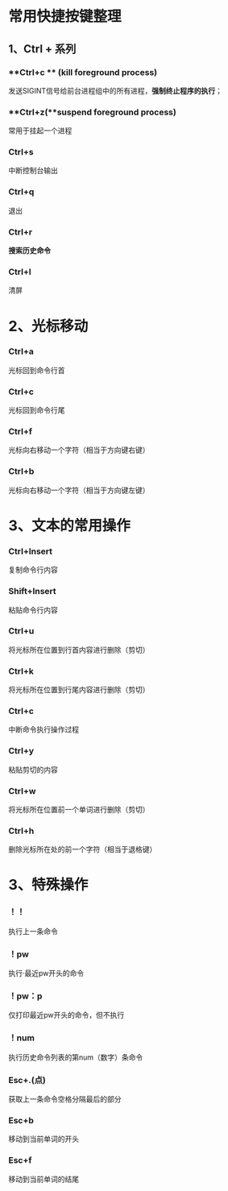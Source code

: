 # 常用快捷按键整理

## 1、Ctrl + 系列

### **Ctrl+c **    (kill foreground process)

发送SIGINT信号给前台进程组中的所有进程，**强制终止程序的执行**；

### **Ctrl+z(**suspend foreground process)

常用于挂起一个进程

### **Ctrl+s**

中断控制台输出

### **Ctrl+q**

退出

### **Ctrl+r**

**搜索历史命令**

### **Ctrl+l**

清屏



# 2、光标移动

### Ctrl+a 

光标回到命令行首

### Ctrl+c 

光标回到命令行尾

### Ctrl+f 

光标向右移动一个字符（相当于方向键右键）

### Ctrl+b 

光标向右移动一个字符（相当于方向键左键）



# 3、文本的常用操作

### Ctrl+lnsert 

复制命令行内容

### Shift+lnsert 

粘贴命令行内容

### Ctrl+u 

将光标所在位置到行首内容进行删除（剪切）

### Ctrl+k 

将光标所在位置到行尾内容进行删除（剪切）

### Ctrl+c 

中断命令执行操作过程

### Ctrl+y 

粘贴剪切的内容

### Ctrl+w 

将光标所在位置前一个单词进行删除（剪切）

### Ctrl+h 

删除光标所在处的前一个字符（相当于退格键）



# 3、特殊操作

### ！！ 

执行上一条命令

### ！pw 

执行·最近pw开头的命令

### ！pw：p 

仅打印最近pw开头的命令，但不执行

### ！num 

执行历史命令列表的第num（数字）条命令

### Esc+.(点) 

获取上一条命令空格分隔最后的部分

### Esc+b 

移动到当前单词的开头

### Esc+f 

移动到当前单词的结尾